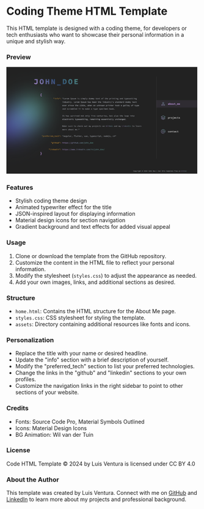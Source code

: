 # Coding Theme HTML Template

This HTML template is designed with a coding theme, for developers or tech enthusiasts who want to showcase their personal information in a unique and stylish way.

### Preview


<img src="public/assets/preview.png" alt="drawing" width="500"/>

### Features

- Stylish coding theme design
- Animated typewriter effect for the title
- JSON-inspired layout for displaying information
- Material design icons for section navigation
- Gradient background and text effects for added visual appeal

### Usage

1. Clone or download the template from the GitHub repository.
2. Customize the content in the HTML file to reflect your personal information.
3. Modify the stylesheet (`styles.css`) to adjust the appearance as needed.
4. Add your own images, links, and additional sections as desired.

### Structure

- `home.html`: Contains the HTML structure for the About Me page.
- `styles.css`: CSS stylesheet for styling the template.
- `assets`: Directory containing additional resources like fonts and icons.

### Personalization

- Replace the title with your name or desired headline.
- Update the "info" section with a brief description of yourself.
- Modify the "preferred_tech" section to list your preferred technologies.
- Change the links in the "github" and "linkedin" sections to your own profiles.
- Customize the navigation links in the right sidebar to point to other sections of your website.

### Credits

- Fonts: Source Code Pro, Material Symbols Outlined
- Icons: Material Design Icons
- BG Animation: Wil van der Tuin

### License

Code HTML Template © 2024 by Luis Ventura is licensed under CC BY 4.0

### About the Author

This template was created by Luis Ventura. Connect with me on [GitHub](https://github.com/luisvent) and [LinkedIn](https://www.linkedin.com/in/luisvent/) to learn more about my projects and professional background.
